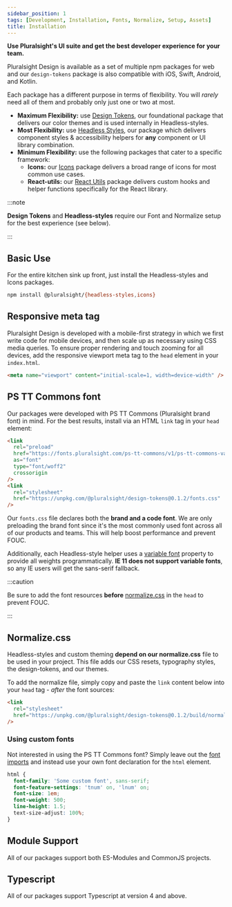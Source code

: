 ```yaml
---
sidebar_position: 1
tags: [Development, Installation, Fonts, Normalize, Setup, Assets]
title: Installation
---
```


<strong>
  <p className="page-subheadline" markdown="1">
    Use Pluralsight's UI suite and get the best developer experience for your team.
  </p>
</strong>

Pluralsight Design is available as a set of multiple npm packages for web and our `design-tokens` package is also compatible with iOS, Swift, Android, and Kotlin.

Each package has a different purpose in terms of flexibility. You will _rarely_ need all of them and probably only just one or two at most.

- **Maximum Flexibility:** use [Design Tokens](../tokens/intro.md), our foundational package that delivers our color themes and is used internally in Headless-styles.
- **Most Flexibility:** use [Headless Styles](../headless-styles/intro.mdx), our package which delivers component styles & accessibility helpers for **any** component or UI library combination.
- **Minimum Flexibility:** use the following packages that cater to a specific framework:
  - **Icons:** our [Icons](../icons/intro.mdx) package delivers a broad range of icons for most common use cases.
  - **React-utils:** our [React Utils](../react-utils/use-focus-trap.mdx) package delivers custom hooks and helper functions specifically for the React library.

:::note

**Design Tokens** and **Headless-styles** require our Font and Normalize setup for the best experience (see below).

:::

## Basic Use

For the entire kitchen sink up front, just install the Headless-styles and Icons packages.

```bash npm2yarn
npm install @pluralsight/{headless-styles,icons}
```

## Responsive meta tag

Pluralsight Design is developed with a mobile-first strategy in which we first write code for mobile devices, and then scale up as necessary using CSS media queries. To ensure proper rendering and touch zooming for all devices, add the responsive viewport meta tag to the `head` element in your `index.html`.

```html
<meta name="viewport" content="initial-scale=1, width=device-width" />
```

## PS TT Commons font

Our packages were developed with PS TT Commons (Pluralsight brand font) in mind. For the best results, install via an HTML `link` tag in your `head` element:

```html
<link
  rel="preload"
  href="https://fonts.pluralsight.com/ps-tt-commons/v1/ps-tt-commons-variable-roman.woff2"
  as="font"
  type="font/woff2"
  crossorigin
/>
<link
  rel="stylesheet"
  href="https://unpkg.com/@pluralsight/design-tokens@0.1.2/fonts.css"
/>
```

Our `fonts.css` file declares both the **brand and a code font**. We are only preloading the brand font since it's the most commonly used font across all of our products and teams. This will help boost performance and prevent FOUC.

Additionally, each Headless-style helper uses a [variable font](https://developer.mozilla.org/en-US/docs/Web/CSS/CSS_Fonts/Variable_Fonts_Guide) property to provide all weights programmatically. **IE 11 does not support variable fonts**, so any IE users will get the sans-serif fallback.

:::caution

Be sure to add the font resources **before** [normalize.css](#normalizecss) in the `head` to prevent FOUC.

:::

## Normalize.css

Headless-styles and custom theming **depend on our normalize.css** file to be used in your project. This file adds our CSS resets, typography styles, the design-tokens, and our themes.

To add the normalize file, simply copy and paste the `link` content below into your `head` tag - _after_ the font sources:

```html
<link
  rel="stylesheet"
  href="https://unpkg.com/@pluralsight/design-tokens@0.1.2/build/normalize/normalize.css"
/>
```

### Using custom fonts

Not interested in using the PS TT Commons font? Simply leave out the [font imports](#ps-tt-commons-font) and instead use your own font declaration for the `html` element.

```css title="Example of using a custom font"
html {
  font-family: 'Some custom font', sans-serif;
  font-feature-settings: 'tnum' on, 'lnum' on;
  font-size: 1em;
  font-weight: 500;
  line-height: 1.5;
  text-size-adjust: 100%;
}
```

## Module Support

All of our packages support both ES-Modules and CommonJS projects.

## Typescript

All of our packages support Typescript at version 4 and above.
